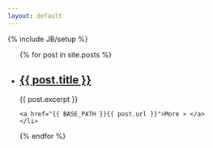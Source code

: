 ```yaml
---
layout: default
---
```

{% include JB/setup %}

<ul class="posts">
  {% for post in site.posts %}
    <li>
    <h2><a href="{{ BASE_PATH }}{{ post.url }}">{{ post.title }}</a></h2>
    {{ post.excerpt }}

    <a href="{{ BASE_PATH }}{{ post.url }}">More » </a>
    </li>
  {% endfor %}
</ul>


